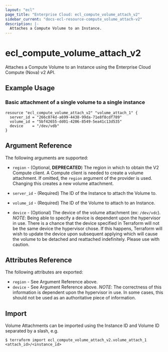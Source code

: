 ```yaml
---
layout: "ecl"
page_title: "Enterprise Cloud: ecl_compute_volume_attach_v2"
sidebar_current: "docs-ecl-resource-compute_volume_attach-v2"
description: |-
  Attaches a Compute Volume to an Instance.
---
```


# ecl\_compute\_volume\_attach\_v2

Attaches a Compute Volume to an Instance using the Enterprise Cloud
Compute (Nova) v2 API.

## Example Usage

### Basic attachment of a single volume to a single instance

```hcl
resource "ecl_compute_volume_attach_v2" "volume_attach_1" {
  server_id = "266c074d-a699-4438-99da-71e8f8cdf789"
  volume_id = "5bf42655-dd01-4206-8549-5ea41c13d535"
  device    = "/dev/vdb"
}
```

## Argument Reference

The following arguments are supported:

* `region` - (Optional, **DEPRECATED**) The region in which to obtain the V2 Compute client.
    A Compute client is needed to create a volume attachment. If omitted, the
    `region` argument of the provider is used. Changing this creates a
    new volume attachment.

* `server_id` - (Required) The ID of the Instance to attach the Volume to.

* `volume_id` - (Required) The ID of the Volume to attach to an Instance.

* `device` - (Optional) The device of the volume attachment (ex: `/dev/vdc`).
  _NOTE_: Being able to specify a device is dependent upon the hypervisor in
  use. There is a chance that the device specified in Terraform will not be
  the same device the hypervisor chose. If this happens, Terraform will wish
  to update the device upon subsequent applying which will cause the volume
  to be detached and reattached indefinitely. Please use with caution.

## Attributes Reference

The following attributes are exported:

* `region` - See Argument Reference above.
* `device` - See Argument Reference above. _NOTE_: The correctness of this
  information is dependent upon the hypervisor in use. In some cases, this
  should not be used as an authoritative piece of information.

## Import

Volume Attachments can be imported using the Instance ID and Volume ID
separated by a slash, e.g.

```
$ terraform import ecl_compute_volume_attach_v2.volume_attach_1 <attach_id>/<instance_id>
```
